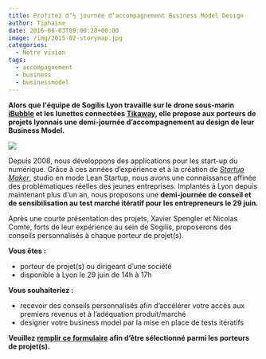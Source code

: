 ```yaml
---
title: Profitez d’½ journée d’accompagnement Business Model Design
author: Tiphaine
date: 2016-06-03T09:00:28+00:00
image: /img/2015-02-storymap.jpg
categories:
  - Notre vision
tags:
  - accompagnement
  - business
  - businessmodel
---
```


**Alors que l'équipe de Sogilis Lyon travaille sur le drone sous-marin [iBubble](https://ibubble.camera/) et les lunettes connectées [Tikaway](https://www.tikaway.com/), elle propose aux porteurs de projets lyonnais une demi-journée d’accompagnement au design de leur Business Model.**

![](/img/2016-06-20162906_Accompagnement_BMD-300x300.jpg)

Depuis 2008, nous développons des applications pour les start-up du numérique. Grâce à ces années d’expérience et à la création de _[Startup Maker][1]_, studio en mode Lean Startup, nous avons une connaissance affinée des problématiques réelles des jeunes entreprises. Implantés à Lyon depuis maintenant plus d'un an, nous proposons une **demi-journée de conseil et de sensibilisation au test marché itératif pour les entrepreneurs le 29 juin.**

Après une courte présentation des projets, Xavier Spengler et Nicolas Comte, forts de leur expérience au sein de Sogilis, proposerons des conseils personnalisés à chaque porteur de projet(s).

**Vous êtes :**

- porteur de projet(s) ou dirigeant d’une société
- disponible à Lyon le 29 juin de 14h à 17h

**Vous souhaiteriez :**

- recevoir des conseils personnalisés afin d’accélérer votre accès aux premiers revenus et à l’adéquation produit/marché
- designer votre business model par la mise en place de tests itératifs

**Veuillez [remplir ce formulaire](https://docs.google.com/a/sogilis.com/forms/d/1wJPwCVqdvENFQGqgU6lJCcu7pl59uEGfvksMrLWiia8/edit) afin d’être sélectionné parmi les porteurs de projet(s).**

[1]: http://www.startup-maker.com/
